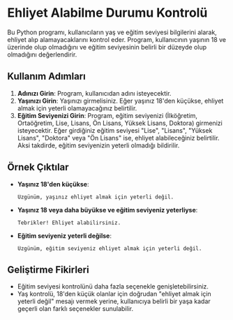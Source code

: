 # Ehliyet Alabilme Durumu Kontrolü

Bu Python programı, kullanıcıların yaş ve eğitim seviyesi bilgilerini alarak, ehliyet alıp alamayacaklarını kontrol eder. Program, kullanıcının yaşının 18 ve üzerinde olup olmadığını ve eğitim seviyesinin belirli bir düzeyde olup olmadığını değerlendirir.

## Kullanım Adımları

1. **Adınızı Girin**: Program, kullanıcıdan adını isteyecektir.
2. **Yaşınızı Girin**: Yaşınızı girmelisiniz. Eğer yaşınız 18'den küçükse, ehliyet almak için yeterli olamayacağınız belirtilir.
3. **Eğitim Seviyenizi Girin**: Program, eğitim seviyenizi (İlköğretim, Ortaöğretim, Lise, Lisans, Ön Lisans, Yüksek Lisans, Doktora) girmenizi isteyecektir. Eğer girdiğiniz eğitim seviyesi "Lise", "Lisans", "Yüksek Lisans", "Doktora" veya "Ön Lisans" ise, ehliyet alabileceğiniz belirtilir. Aksi takdirde, eğitim seviyenizin yeterli olmadığı bildirilir.

## Örnek Çıktılar

- **Yaşınız 18'den küçükse**:
  ```
  Üzgünüm, yaşınız ehliyet almak için yeterli değil.
  ```

- **Yaşınız 18 veya daha büyükse ve eğitim seviyeniz yeterliyse**:
  ```
  Tebrikler! Ehliyet alabilirsiniz.
  ```

- **Eğitim seviyeniz yeterli değilse**:
  ```
  Üzgünüm, eğitim seviyeniz ehliyet almak için yeterli değil.
  ```

## Geliştirme Fikirleri

- Eğitim seviyesi kontrolünü daha fazla seçenekle genişletebilirsiniz.
- Yaş kontrolü, 18'den küçük olanlar için doğrudan "ehliyet almak için yeterli değil" mesajı vermek yerine, kullanıcıya belirli bir yaşa kadar geçerli olan farklı seçenekler sunulabilir.
